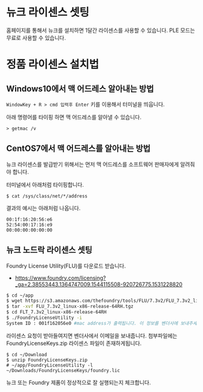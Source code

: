 # 뉴크 라이센스 셋팅

홈페이지를 통해서 뉴크를 설치하면 1달간 라이센스를 사용할 수 있습니다.
PLE 모드는 무료로 사용할 수 있습니다.

# 정품 라이센스 설치법

## Windows10에서 맥 어드레스 알아내는 방법
`WindowKey + R > cmd 입력후 Enter` 키를 이용해서 터미널을 띄웁니다.

아래 명령어를 타이핑 하면 맥 어드레스를 알아낼 수 있습니다.
```
> getmac /v
```

## CentOS7에서 맥 어드레스를 알아내는 방법
뉴크 라이센스를 발급받기 위해서는 먼저 맥 어드레스를 소프트웨어 판매자에게 알려줘야 합니다.

터미널에서 아래처럼 타이핑합니다.
```
$ cat /sys/class/net/*/address
```

결과의 예시는 아래처럼 나옵니다.

```
00:1f:16:20:56:e6
52:54:00:17:16:e9
00:00:00:00:00:00
```

## 뉴크 노드락 라이센스 셋팅
Foundry License Utility(FLU)를 다운로드 받습니다.
- https://www.foundry.com/licensing?_ga=2.38553443.1364747009.1544115508-920726775.1531228820

```bash
$ cd ~/app
$ wget https://s3.amazonaws.com/thefoundry/tools/FLU/7.3v2/FLU_7.3v2_linux-x86-release-64RH.tgz
$ tar -xvf FLU_7.3v2_linux-x86-release-64RH.tgz
$ cd FLT_7.3v2_linux-x86-release-64RH
$ ./FoundryLicenseUtility -i
System ID : 001f162056e0 #mac address가 출력됩니다. 이 정보를 벤더사에 보내주세요.
```

라이센스 요청이 받아들여지면 벤더사에서 이메일을 보내줍니다. 첨부파일에는  FoundryLicenseKeys.zip 라이센스 파일이 존재하게됩니다.
```
$ cd ~/Download
$ unzip FoundryLicenseKeys.zip
# ~/app/FoundryLicenseUtility -l ~/Downloads/FoundryLicenseKeys/foundry.lic
```

뉴크 또는 Foundry 제품이 정상적으로 잘 실행되는지 체크합니다.